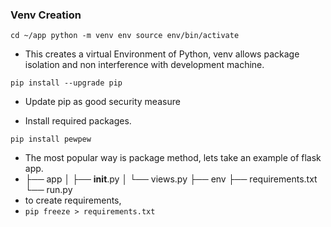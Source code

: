 ### Venv Creation

``cd ~/app
python -m venv env
source env/bin/activate 
``

* This creates a virtual Environment of Python, venv allows package isolation and non interference with development machine. 

`pip install --upgrade pip`

* Update pip as good security measure

* Install required packages.

``pip install pewpew``

* The most popular way is package method, lets take an example of flask app. 
* ├── app
│   ├── __init__.py
│   └── views.py
├── env
├── requirements.txt
└── run.py
* to create requirements, 
* `pip freeze > requirements.txt`

